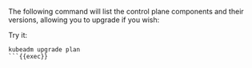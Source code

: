 The following command will list the control plane components and their versions, allowing you to upgrade if you wish:

Try it:
```
kubeadm upgrade plan
```{{exec}}